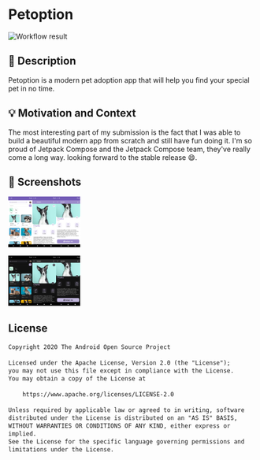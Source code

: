# Petoption

![Workflow result](https://github.com/whyrising/android-dev-challenge-compose/workflows/Check/badge.svg)


## :scroll: Description

Petoption is a modern pet adoption app that will help you find your special pet in no time.


## :bulb: Motivation and Context

The most interesting part of my submission is the fact that I was able to build a beautiful modern app from scratch and still have fun doing it. I'm so proud of Jetpack Compose and the Jetpack Compose team, they've really come a long way. looking forward to the stable release :smile:.


## :camera_flash: Screenshots

<img src="results/screenshot_1.png" style="zoom:10%;" /><img src="results/screenshot_2.png" style="zoom:10%;" /><img src="art/screenshot_3.png" style="zoom:10%;" />

<img src="art/screenshot_1_dark.png" style="zoom:10%;" /><img src="art/screenshot_2_dark.png" style="zoom:10%;" /><img src="art/screenshot_3_dark.png" style="zoom:10%;" />

## License

```
Copyright 2020 The Android Open Source Project

Licensed under the Apache License, Version 2.0 (the "License");
you may not use this file except in compliance with the License.
You may obtain a copy of the License at

    https://www.apache.org/licenses/LICENSE-2.0

Unless required by applicable law or agreed to in writing, software
distributed under the License is distributed on an "AS IS" BASIS,
WITHOUT WARRANTIES OR CONDITIONS OF ANY KIND, either express or implied.
See the License for the specific language governing permissions and
limitations under the License.
```